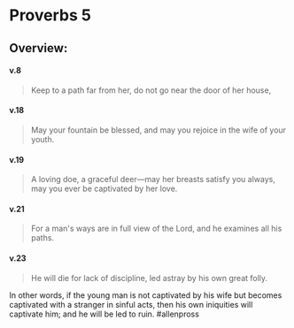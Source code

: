 # Proverbs 5

## Overview:


#### v.8
>Keep to a path far from her, do not go near the door of her house,

#### v.18
>May your fountain be blessed, and may you rejoice in the wife of your youth. 

#### v.19
>A loving doe, a graceful deer—may her breasts satisfy you always, may you ever be captivated by her love.

#### v.21
>For a man's ways are in full view of the Lord, and he examines all his paths.

#### v.23
>He will die for lack of discipline, led astray by his own great folly.

In other words, if the young man is not captivated by his wife but becomes captivated with a stranger in sinful acts, then his own iniquities will captivate him; and he will be led to ruin.
#allenpross 


